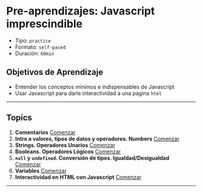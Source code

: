 # Pre-aprendizajes: Javascript imprescindible

- Tipo: `practice`
- Formato: `self-paced`
- Duración: `60min`

## Objetivos de Aprendizaje

- Entender los conceptos mínimos e indispensables de Javascript
- Usar Javascript para darle interactividad a una página `html`

***

## Topics

1. **Comentarios**
   [Comenzar](https://lab.cs50.io/merunga/admission-curriculum/rediseno-prework-fe/admission/03-prework/06-js-basics/sandbox/01-comments/)
2. **Intro a valores, tipos de datos y operadores. Numbers**
   [Comenzar](https://lab.cs50.io/merunga/admission-curriculum/rediseno-prework-fe//admission/03-prework/06-js-basics/sandbox/02-data-types-numbers/)
3. **Strings. Operadores Unarios**
   [Comenzar](https://lab.cs50.io/merunga/admission-curriculum/rediseno-prework-fe/admission/03-prework/06-js-basics/sandbox/03-data-types-strings/)
4. **Booleans. Operadores Lógicos**
   [Comenzar](https://lab.cs50.io/merunga/admission-curriculum/rediseno-prework-fe/admission/03-prework/06-js-basics/sandbox/04-data-types-booleans/)
5. **`null` y `undefined`. Conversión de tipos. Igualdad/Desigualdad**
   [Comenzar](https://lab.cs50.io/merunga/admission-curriculum/rediseno-prework-fe/admission/03-prework/06-js-basics/sandbox/05-data-types-null-and-undefined/)
6. **Variables**
   [Comenzar](https://lab.cs50.io/merunga/admission-curriculum/rediseno-prework-fe/admission/03-prework/06-js-basics/sandbox/06-variables/)
7. **Interactividad en HTML con Javascript**
  [Comenzar](https://lab.cs50.io/merunga/admission-curriculum/rediseno-prework-fe/admission/03-prework/06-js-basics/sandbox/07-dom-api-basics/)

***
